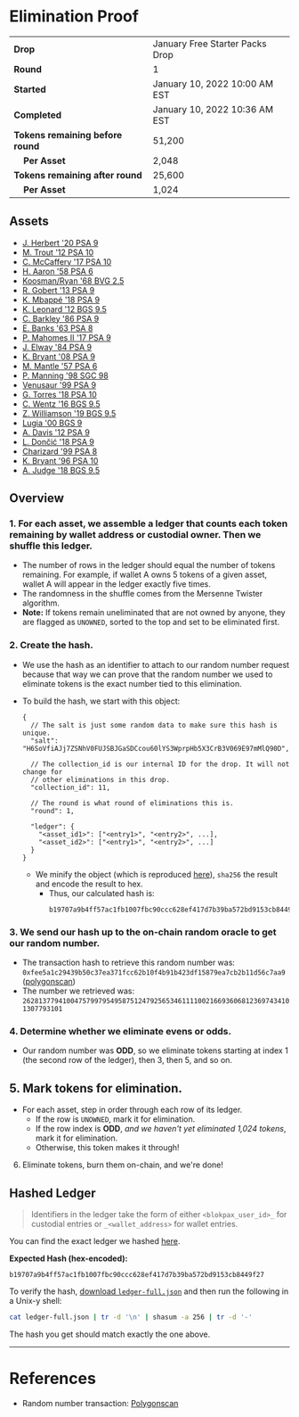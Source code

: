 # Elimination Proof

|||
|---|---|
| **Drop** | January Free Starter Packs Drop |
| **Round** | 1 |
| **Started** | January 10, 2022 10:00 AM EST |
| **Completed** | January 10, 2022 10:36 AM EST |
| **Tokens remaining before round** | 51,200 |
| **&nbsp;&nbsp;&nbsp;&nbsp;Per Asset** | 2,048 |
| **Tokens remaining after round** | 25,600 |
| **&nbsp;&nbsp;&nbsp;&nbsp;Per Asset** | 1,024 |

## Assets

- [J. Herbert &#039;20 PSA 9](asset-442.md)
- [M. Trout &#039;12 PSA 10](asset-443.md)
- [C. McCaffery &#039;17 PSA 10](asset-444.md)
- [H. Aaron &#039;58 PSA 6](asset-445.md)
- [Koosman/Ryan &#039;68 BVG 2.5](asset-446.md)
- [R. Gobert &#039;13 PSA 9](asset-447.md)
- [K. Mbappé &#039;18 PSA 9](asset-448.md)
- [K. Leonard &#039;12 BGS 9.5](asset-449.md)
- [C. Barkley &#039;86 PSA 9](asset-450.md)
- [E. Banks &#039;63 PSA 8](asset-451.md)
- [P. Mahomes II &#039;17 PSA 9](asset-452.md)
- [J. Elway &#039;84 PSA 9](asset-453.md)
- [K. Bryant &#039;08 PSA 9](asset-454.md)
- [M. Mantle &#039;57 PSA 6](asset-455.md)
- [P. Manning &#039;98 SGC 98](asset-456.md)
- [Venusaur &#039;99 PSA 9](asset-457.md)
- [G. Torres &#039;18 PSA 10](asset-458.md)
- [C. Wentz &#039;16 BGS 9.5](asset-459.md)
- [Z. Williamson &#039;19 BGS 9.5](asset-460.md)
- [Lugia &#039;00 BGS 9](asset-461.md)
- [A. Davis &#039;12 PSA 9](asset-462.md)
- [L. Dončić &#039;18 PSA 9](asset-463.md)
- [Charizard &#039;99 PSA 8](asset-464.md)
- [K. Bryant &#039;96 PSA 10](asset-465.md)
- [A. Judge &#039;18 BGS 9.5](asset-466.md)

## Overview

### 1. For each asset, we assemble a ledger that counts each token remaining by wallet address or custodial owner. Then we shuffle this ledger.
- The number of rows in the ledger should equal the number of tokens remaining. For example, if wallet A owns 5 tokens of a given asset, wallet A will appear in the ledger exactly five times.
- The randomness in the shuffle comes from the Mersenne Twister algorithm.
- **Note:** If tokens remain uneliminated that are not owned by anyone, they are flagged as `UNOWNED`, sorted to the top and set to be eliminated first.

### 2. Create the hash.
- We use the hash as an identifier to attach to our random number request because that way we can prove that the random number we used to eliminate tokens is the exact number tied to this elimination.
- To build the hash, we start with this object:
  ```jsonc
  {
    // The salt is just some random data to make sure this hash is unique.
    "salt": "H6SoVfiAJj7ZSNhV0FUJSBJGaSDCcou60lYS3WprpHb5X3CrB3V069E97mMlQ90D",

    // The collection_id is our internal ID for the drop. It will not change for
    // other eliminations in this drop.
    "collection_id": 11,

    // The round is what round of eliminations this is.
    "round": 1,

    "ledger": {
      "<asset_id1>": ["<entry1>", "<entry2>", ...],
      "<asset_id2>": ["<entry1>", "<entry2>", ...]
    }
  }
  ```

  - We minify the object (which is reproduced [here][ledger_full]), `sha256` the result and encode the result to hex.
    - Thus, our calculated hash is:
      ```plain
      b19707a9b4ff57ac1fb1007fbc90ccc628ef417d7b39ba572bd9153cb8449f27
      ```

### 3. We send our hash up to the on-chain random oracle to get our random number.
  - The transaction hash to retrieve this random number was: `0xfee5a1c29439b50c37ea371fcc62b10f4b91b423df15879ea7cb2b11d56c7aa9` ([polygonscan][random_txn])
  - The number we retrieved was: `26281377941004757997954958751247925653461111002166936068123697434101307793101`

### 4. Determine whether we eliminate evens or odds.
  
  - Our random number was **ODD**, so we eliminate tokens starting at index 1 (the second row of the ledger), then 3, then 5, and so on.
  
## 5. Mark tokens for elimination.
  - For each asset, step in order through each row of its ledger.
    - If the row is `UNOWNED`, mark it for elimination.
    - If the row index is **ODD**, _and we haven't yet eliminated 1,024 tokens_, mark it for elimination.
    - Otherwise, this token makes it through!

6. Eliminate tokens, burn them on-chain, and we're done!

## Hashed Ledger

> Identifiers in the ledger take the form of either `<blokpax_user_id>_` for custodial entries or `_<wallet_address>` for wallet entries.

You can find the exact ledger we hashed [here][ledger_full].

**Expected Hash (hex-encoded):**
```
b19707a9b4ff57ac1fb1007fbc90ccc628ef417d7b39ba572bd9153cb8449f27
```

To verify the hash, [download `ledger-full.json`][ledger_full] and then run the following in a Unix-y shell:

```bash
cat ledger-full.json | tr -d '\n' | shasum -a 256 | tr -d '-'
```

The hash you get should match exactly the one above.

---

# References

- Random number transaction: [Polygonscan][random_txn]

[random_txn]: https://polygonscan.com/tx/0xfee5a1c29439b50c37ea371fcc62b10f4b91b423df15879ea7cb2b11d56c7aa9
[ledger_full]: ledger-full.json
